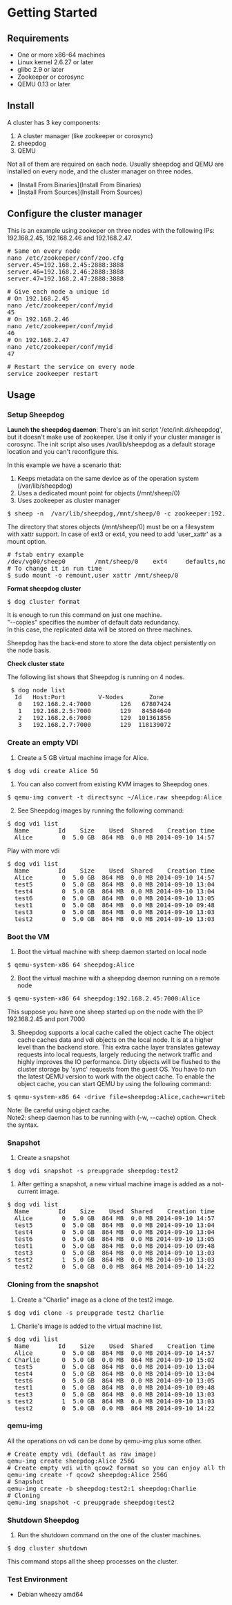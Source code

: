 # Getting Started

## Requirements
* One or more x86-64 machines
* Linux kernel 2.6.27 or later
* glibc 2.9 or later
* Zookeeper or corosync
* QEMU 0.13 or later

## Install

A cluster has 3 key components:

1. A cluster manager (like zookeeper or corosync)
1. sheepdog
1. QEMU

Not all of them are required on each node.
Usually sheepdog and QEMU are installed on every node, and the cluster manager on three nodes.

* [Install From Binaries](Install From Binaries)
* [Install From Sources](Install From Sources)

## Configure the cluster manager

This is an example using zookeper on three nodes with the following IPs: 192.168.2.45, 192.168.2.46 and 192.168.2.47.

<pre>
# Same on every node
nano /etc/zookeeper/conf/zoo.cfg
server.45=192.168.2.45:2888:3888
server.46=192.168.2.46:2888:3888
server.47=192.168.2.47:2888:3888
</pre>

<pre>
# Give each node a unique id
# On 192.168.2.45
nano /etc/zookeeper/conf/myid
45
# On 192.168.2.46
nano /etc/zookeeper/conf/myid
46
# On 192.168.2.47
nano /etc/zookeeper/conf/myid
47
</pre>

<pre>
# Restart the service on every node
service zookeeper restart
</pre>

## Usage

### Setup Sheepdog

**Launch the sheepdog daemon**: There's an init script '/etc/init.d/sheepdog', but it doesn't make use of zookeeper. Use it only if your cluster manager is corosync.
The init script also uses /var/lib/sheepdog as a default storage location and you can't reconfigure this.

In this example we have a scenario that:

1. Keeps metadata on the same device as of the operation system (/var/lib/sheepdog)
1. Uses a dedicated mount point for objects (/mnt/sheep/0)
1. Uses zookeeper as cluster manager

<pre>
$ sheep -n  /var/lib/sheepdog,/mnt/sheep/0 -c zookeeper:192.168.2.45:2181,192.168.2.46:2181,192.168.2.47:2181
</pre>

The directory that stores objects (/mnt/sheep/0) must be on a filesystem with xattr support. In case of ext3 or ext4, you need to add 'user_xattr' as a mount option.

<pre>
# fstab entry example
/dev/vg00/sheep0        /mnt/sheep/0    ext4     defaults,noatime,user_xattr      0       0
# To change it in run time
$ sudo mount -o remount,user_xattr /mnt/sheep/0
</pre>

**Format sheepdog cluster**
<pre>
$ dog cluster format
</pre>
It is enough to run this command on just one machine.  
"--copies" specifies the number of default data redundancy.  
In this case, the replicated data will be stored on three machines.

Sheepdog has the back-end store to store the data object persistently on the node basis. 

**Check cluster state**

The following list shows that Sheepdog is running on 4 nodes.
<pre>
 $ dog node list
  Id   Host:Port         V-Nodes       Zone
   0   192.168.2.4:7000        126   67807424
   1   192.168.2.5:7000        129   84584640
   2   192.168.2.6:7000        129  101361856
   3   192.168.2.7:7000        129  118139072
</pre>

### Create an empty VDI
1. Create a 5 GB virtual machine image for Alice.
<pre>
$ dog vdi create Alice 5G
</pre>

1. You can also convert from existing KVM images to Sheepdog ones.
<pre>
$ qemu-img convert -t directsync ~/Alice.raw sheepdog:Alice
</pre>

2. See Sheepdog images by running the following command:
<pre>
$ dog vdi list
  Name        Id    Size    Used  Shared    Creation time   VDI id  Copies  Tag
  Alice        0  5.0 GB  864 MB  0.0 MB 2014-09-10 14:57   15d167      3
</pre>
Play with more vdi
<pre>
$ dog vdi list
  Name        Id    Size    Used  Shared    Creation time   VDI id  Copies  Tag
  Alice        0  5.0 GB  864 MB  0.0 MB 2014-09-10 14:57   15d167      3
  test5        0  5.0 GB  864 MB  0.0 MB 2014-09-10 13:04   fd2c30      3              
  test4        0  5.0 GB  864 MB  0.0 MB 2014-09-10 13:04   fd2de4      3              
  test6        0  5.0 GB  864 MB  0.0 MB 2014-09-10 13:05   fd3149      3              
  test1        0  5.0 GB  864 MB  0.0 MB 2014-09-10 09:48   fd32fc      3              
  test3        0  5.0 GB  864 MB  0.0 MB 2014-09-10 13:03   fd3663      3              
  test2        0  5.0 GB  864 MB  0.0 MB 2014-09-10 13:03   fd3816      3
</pre>

### Boot the VM
1. Boot the virtual machine with sheep daemon started on local node
<pre>
$ qemu-system-x86_64 sheepdog:Alice
</pre>

2. Boot the virtual machine with a sheepdog daemon running on a remote node
<pre>
$ qemu-system-x86_64 sheepdog:192.168.2.45:7000:Alice
</pre>
This suppose you have one sheep started up on the node with the IP 192.168.2.45 and port 7000

3. Sheepdog supports a local cache called the object cache
The object cache caches data and vdi objects on the local node. It is at a
higher level than the backend store. This extra cache layer translates gateway
requests into local requests, largely reducing the network traffic and highly
improves the IO performance.
Dirty objects will be flushed to the cluster storage by 'sync' requests from the
guest OS.
You have to run the latest QEMU version to work with the object cache. To enable the object cache,
you can start QEMU by using the following command:
<pre>
$ qemu-system-x86_64 -drive file=sheepdog:Alice,cache=writeback
</pre>
Note: Be careful using object cache.  
Note2: sheep daemon has to be running with (-w, --cache) option. Check the syntax.

### Snapshot
1. Create a snapshot
<pre>
$ dog vdi snapshot -s preupgrade sheepdog:test2
</pre>

1. After getting a snapshot, a new virtual machine image is added as a not-current image.
<pre>
$ dog vdi list
  Name        Id    Size    Used  Shared    Creation time   VDI id  Copies  Tag
  Alice        0  5.0 GB  864 MB  0.0 MB 2014-09-10 14:57   15d167      3
  test5        0  5.0 GB  864 MB  0.0 MB 2014-09-10 13:04   fd2c30      3              
  test4        0  5.0 GB  864 MB  0.0 MB 2014-09-10 13:04   fd2de4      3              
  test6        0  5.0 GB  864 MB  0.0 MB 2014-09-10 13:05   fd3149      3              
  test1        0  5.0 GB  864 MB  0.0 MB 2014-09-10 09:48   fd32fc      3              
  test3        0  5.0 GB  864 MB  0.0 MB 2014-09-10 13:03   fd3663      3              
s test2        1  5.0 GB  864 MB  0.0 MB 2014-09-10 13:03   fd3816      3    preupgrade
  test2        0  5.0 GB  0.0 MB  864 MB 2014-09-10 14:22   fd3817      3       
</pre>

### Cloning from the snapshot
1. Create a "Charlie" image as a clone of the test2 image.
<pre>
$ dog vdi clone -s preupgrade test2 Charlie
</pre>

1. Charlie's image is added to the virtual machine list.
<pre>
$ dog vdi list
  Name        Id    Size    Used  Shared    Creation time   VDI id  Copies  Tag
  Alice        0  5.0 GB  864 MB  0.0 MB 2014-09-10 14:57   15d167      3              
c Charlie      0  5.0 GB  0.0 MB  864 MB 2014-09-10 15:02   3ca881      3              
  test5        0  5.0 GB  864 MB  0.0 MB 2014-09-10 13:04   fd2c30      3              
  test4        0  5.0 GB  864 MB  0.0 MB 2014-09-10 13:04   fd2de4      3              
  test6        0  5.0 GB  864 MB  0.0 MB 2014-09-10 13:05   fd3149      3              
  test1        0  5.0 GB  864 MB  0.0 MB 2014-09-10 09:48   fd32fc      3              
  test3        0  5.0 GB  864 MB  0.0 MB 2014-09-10 13:03   fd3663      3              
s test2        1  5.0 GB  864 MB  0.0 MB 2014-09-10 13:03   fd3816      3    preupgrade
  test2        0  5.0 GB  0.0 MB  864 MB 2014-09-10 14:22   fd3817      3
</pre>

### qemu-img

All the operations on vdi can be done by qemu-img plus some other.
<pre>
# Create empty vdi (default as raw image)
qemu-img create sheepdog:Alice 256G
# Create empty vdi with qcow2 format so you can enjoy all the qcow2 features
qemu-img create -f qcow2 sheepdog:Alice 256G 
# Snapshot
qemu-img create -b sheepdog:test2:1 sheepdog:Charlie
# Cloning
qemu-img snapshot -c preupgrade sheepdog:test2
</pre>

### Shutdown Sheepdog
1. Run the shutdown command on the one of the cluster machines.
<pre>
$ dog cluster shutdown
</pre>

This command stops all the sheep processes on the cluster.

### Test Environment
* Debian wheezy amd64